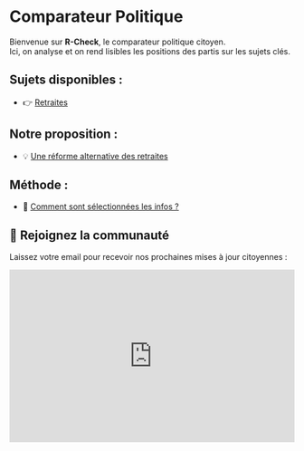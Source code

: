 # Comparateur Politique

Bienvenue sur **R-Check**, le comparateur politique citoyen.  
Ici, on analyse et on rend lisibles les positions des partis sur les sujets clés.

## Sujets disponibles :
- 👉 [Retraites](retraites.md)

## Notre proposition :
- 💡 [Une réforme alternative des retraites](proposition.md)

## Méthode :
- 🧭 [Comment sont sélectionnées les infos ?](methode.md)

## 📨 Rejoignez la communauté

Laissez votre email pour recevoir nos prochaines mises à jour citoyennes :

<iframe width="540" height="305" src="https://sibforms.com/serve/MUIFAH_mLzMzPWXazlMABhEIEvm49_dQa8_mgkUCvoxMsaq1CKQ7KikBNGG0mGJowUT1N7bonR6xsy8pnH2-KDH1E4lhwGyNYbNksLbcOrrcWcJyiVZC0KNVWizSI39JpschZLBijP583HL_SGTPVg23lVwINulX46QF4d53VVVZz_xlKbZythzD1-4vB7pVPW3IWMfJc6tce_Cn" frameborder="0" scrolling="auto" allowfullscreen style="display: block;margin-left: auto;margin-right: auto;max-width: 100%;"></iframe>

